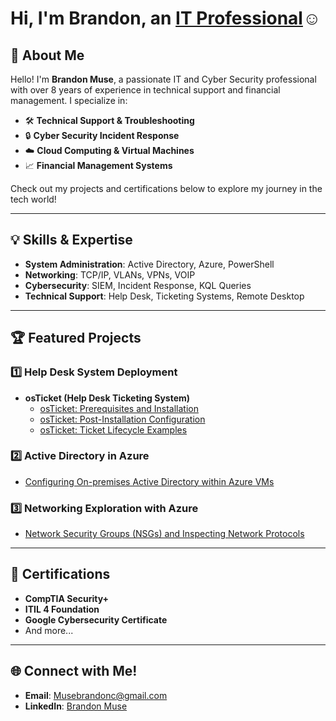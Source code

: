 # <h1>Hi, I'm Brandon, an <a href="https://www.linkedin.com/in/brandoncmuse/">IT Professional</a>☺</h1>
  

## 🚀 About Me  

Hello! I'm **Brandon Muse**, a passionate IT and Cyber Security professional with over 8 years of experience in technical support and financial management. I specialize in:  
- 🛠️ **Technical Support & Troubleshooting**  
- 🔒 **Cyber Security Incident Response**  
- ☁️ **Cloud Computing & Virtual Machines**  
- 📈 **Financial Management Systems**  

Check out my projects and certifications below to explore my journey in the tech world!  

---

## 💡 Skills & Expertise  

- **System Administration**: Active Directory, Azure, PowerShell  
- **Networking**: TCP/IP, VLANs, VPNs, VOIP  
- **Cybersecurity**: SIEM, Incident Response, KQL Queries  
- **Technical Support**: Help Desk, Ticketing Systems, Remote Desktop  

---

## 🏆 Featured Projects  

### 1️⃣ **Help Desk System Deployment**  
- <b>osTicket (Help Desk Ticketing System)</b>
  - [osTicket: Prerequisites and Installation](https://github.com/DevMuseX/osticket-prereqs)
  - [osTicket: Post-Installation Configuration](https://github.com/DevMuseX/post-install-config)
  - [osTicket: Ticket Lifecycle Examples](https://github.com/joshmadakorcc/ticket-lifecycle) 

### 2️⃣ **Active Directory in Azure**  
  - [Configuring On-premises Active Directory within Azure VMs](https://github.com/joshmadakorcc/configure-ad)


### 3️⃣ **Networking Exploration with Azure**  
- [Network Security Groups (NSGs) and Inspecting Network Protocols](https://github.com/joshmadakorcc/azure-network-protocols)

---

## 📜 Certifications  

- **CompTIA Security+**  
- **ITIL 4 Foundation**  
- **Google Cybersecurity Certificate**  
- And more...  

---

## 🌐 Connect with Me!  

- **Email**: [Musebrandonc@gmail.com](mailto:Musebrandonc@gmail.com)  
- **LinkedIn**: [Brandon Muse](https://www.linkedin.com/in/brandoncmuse/)  
